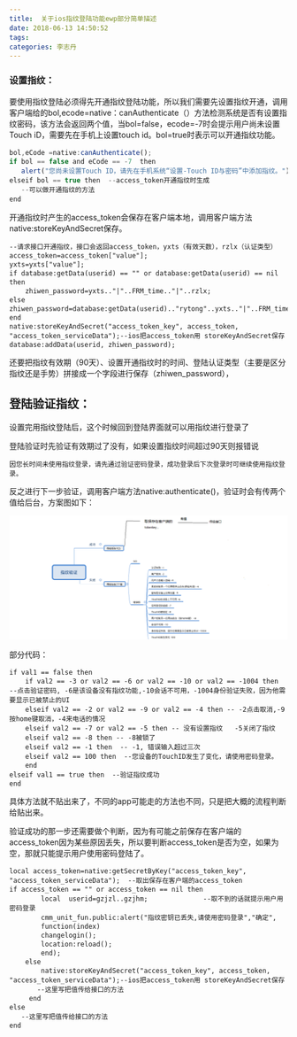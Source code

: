 ```yaml
---
title:  关于ios指纹登陆功能ewp部分简单描述
date: 2018-06-13 14:50:52
tags:
categories: 李志丹
---
```


### 设置指纹：

要使用指纹登陆必须得先开通指纹登陆功能，所以我们需要先设置指纹开通，调用客户端给的bol,ecode=native：canAuthenticate（）方法检测系统是否有设置指纹密码，该方法会返回两个值，当bol=false，ecode=-7时会提示用户尚未设置Touch iD，需要先在手机上设置touch id。bol=true时表示可以开通指纹功能。
<!--more-->

 ```js
bol,eCode =native:canAuthenticate();
if bol == false and eCode == -7  then
    alert("您尚未设置Touch ID，请先在手机系统“设置-Touch ID与密码”中添加指纹。");
elseif bol == true then  --access_token开通指纹时生成
    --可以做开通指纹的方法
end
 ```
开通指纹时产生的access_token会保存在客户端本地，调用客户端方法native:storeKeyAndSecret保存。
```
--请求接口开通指纹，接口会返回access_token，yxts（有效天数），rzlx（认证类型）
access_token=access_token["value"];
yxts=yxts["value"];
if database:getData(userid) == "" or database:getData(userid) == nil then
	zhiwen_password=yxts.."|"..FRM_time.."|"..rzlx;
else                 					  	          			   zhiwen_password=database:getData(userid).."rytong"..yxts.."|"..FRM_time.."|"..rzlx;
end
native:storeKeyAndSecret("access_token_key", access_token, 	"access_token_serviceData");--ios把access_token用 storeKeyAndSecret保存
database:addData(userid, zhiwen_password);
```
还要把指纹有效期（90天）、设置开通指纹时的时间、登陆认证类型（主要是区分指纹还是手势）拼接成一个字段进行保存（zhiwen_password），

## 登陆验证指纹：

设置完用指纹登陆后，这个时候回到登陆界面就可以用指纹进行登录了

登陆验证时先验证有效期过了没有，如果设置指纹时间超过90天则报错说

`因您长时间未使用指纹登录，请先通过验证密码登录，成功登录后下次登录时可继续使用指纹登录。`

反之进行下一步验证，调用客户端方法native:authenticate()，验证时会有传两个值给后台，方案图如下：

![qqq](/img/lizd/zw.png)

部分代码：

```
if val1 == false then
    if val2 == -3 or val2 == -6 or val2 == -10 or val2 == -1004 then  --点击验证密码, -6是该设备没有指纹功能,-10会话不可用，-1004身份验证失败，因为他需要显示已被禁止的UI
    elseif val2 == -2 or val2 == -9 or val2 == -4 then -- -2点击取消,-9按home键取消，-4来电话的情况
    elseif val2 == -7 or val2 == -5 then -- 没有设置指纹   -5关闭了指纹
    elseif val2 == -8 then -- -8被锁了
    elseif val2 == -1 then  -- -1, 错误输入超过三次
    elseif val2 == 100 then  --您设备的TouchID发生了变化，请使用密码登录。
    end
elseif val1 == true then  --验证指纹成功
end
```
具体方法就不贴出来了，不同的app可能走的方法也不同，只是把大概的流程判断给贴出来。

验证成功的那一步还需要做个判断，因为有可能之前保存在客户端的access_token因为某些原因丢失，所以要判断access_token是否为空，如果为空，那就只能提示用户使用密码登陆了。

```
local access_token=native:getSecretByKey("access_token_key", "access_token_serviceData");  --取出保存在客户端的access_token
if access_token == "" or access_token == nil then
	    local  userid=gzjzl..gzjhm;              --取不到的话就提示用户用密码登录
		cmm_unit_fun.public:alert("指纹密钥已丢失,请使用密码登录","确定",
        function(index)
        changelogin();
        location:reload();
        end);
	else
        native:storeKeyAndSecret("access_token_key", access_token, "access_token_serviceData");--ios把access_token用 storeKeyAndSecret保存
       --这里写把值传给接口的方法 
     end
else
   --这里写把值传给接口的方法
end
```




